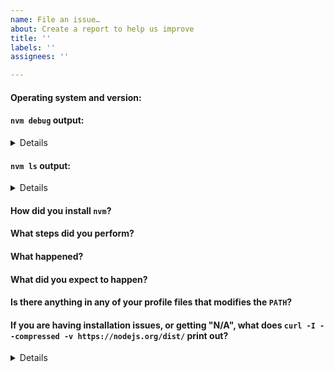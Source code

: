 ```yaml
---
name: File an issue…
about: Create a report to help us improve
title: ''
labels: ''
assignees: ''

---
```


<!-- Thank you for being interested in nvm! Please help us by filling out the following form if you‘re having trouble. If you have a feature request, or some other question, please feel free to clear out the form. Thanks! -->

#### Operating system and version:

#### `nvm debug` output:
<details>
<!-- do not delete the following blank line -->

```sh

```
</details>

#### `nvm ls` output:
<details>
<!-- do not delete the following blank line -->

```sh

```
</details>

#### How did you install `nvm`?
<!-- (e.g. install script in readme, Homebrew) -->

#### What steps did you perform?

#### What happened?

#### What did you expect to happen?

#### Is there anything in any of your profile files that modifies the `PATH`?
<!--  (e.g. `.bashrc`, `.bash_profile`, `.zshrc`, etc) -->

<!-- Please remove the following section if it does not apply to you -->
#### If you are having installation issues, or getting "N/A", what does `curl -I --compressed -v https://nodejs.org/dist/` print out?
<details>
<!-- do not delete the following blank line -->

```sh

```
</details>

